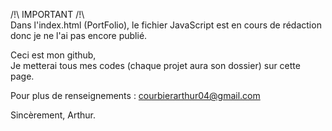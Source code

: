 /!\ IMPORTANT /!\ <br/>
Dans l'index.html (PortFolio), le fichier JavaScript est en cours de rédaction donc je ne l'ai pas encore publié.

Ceci est mon github,<br />
Je metterai tous mes codes (chaque projet aura son dossier) sur cette page.

Pour plus de renseignements : courbierarthur04@gmail.com

Sincèrement,
Arthur.
